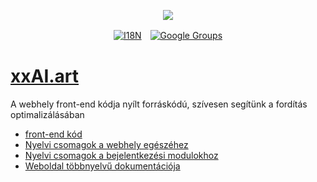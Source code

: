 <p align="center"><a href="https://wac.tax"><img src="https://cdn.jsdelivr.net/gh/wactax/img/logo.svg"/></a></p><p align="center"><a href="https://github.com/wactax/wac.tax/blob/main/doc/README.md#readme"><img alt="I18N" src="https://cdn.jsdelivr.net/gh/wactax/img/t.svg"/></a>　<a href="https://groups.google.com/u/2/g/wactax"><img alt="Google Groups" src="https://cdn.jsdelivr.net/gh/wactax/img/g-groups.svg"/></a></p>

# [xxAI.art](https://xxAI.art)

A webhely front-end kódja nyílt forráskódú, szívesen segítünk a fordítás optimalizálásában

* [front-end kód](https://github.com/xxai-art/web)
* [Nyelvi csomagok a webhely egészéhez](https://github.com/xxai-art/web/tree/main/i18n)
* [Nyelvi csomagok a bejelentkezési modulokhoz](https://github.com/wacpkg/user/tree/main/ui.i18n)
* [Weboldal többnyelvű dokumentációja](https://github.com/xxai-doc)
